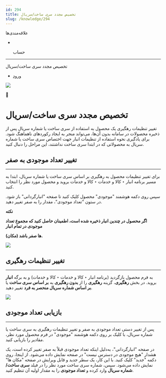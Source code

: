 ```yaml
---
id: 294
title: تخصیص مجدد سری ساخت/سریال
slug: /knowledge/294
---
```


 
  علاقه‌مندی‌ها
* [​](./294)

  حساب

---

 

تخصیص مجدد سری ساخت/سریال

- [ورود](/web/login?redirect=/knowledge/article/294)

![](https://odoofarsi.com/web/image/4273?access_token=758ed00a-51be-44b6-a98e-ee34230ae391)

📖

# تخصیص مجدد سری ساخت/سریال

تغییر تنظیمات رهگیری یک محصول به استفاده از سری ساخت یا شماره سریال پس از ذخیره محصولات در سامانه بدون آن‌ها، می‌تواند منجر به ایجاد رکوردهای ناهماهنگ شود. برای یادگیری نحوه استفاده از تنظیمات انبار جهت اختصاص سری ساخت یا شماره سریال به محصولاتی که در ابتدا سری ساخت نداشتند، این مراحل را دنبال کنید.

## **تغییر تعداد موجودی به صفر**

---

برای تغییر تنظیمات محصول به رهگیری بر اساس سری ساخت یا شماره سریال، ابتدا به مسیر برنامه انبار ‣ کالا و خدمات ‣ کالا و خدمات بروید و محصول مورد نظر را انتخاب کنید.

سپس روی دکمه هوشمند "موجودی" محصول کلیک کنید تا صفحه "انبارگردانی" باز شود. در ستون "تعداد موجودی"، مقدار را به صفر تغییر دهید.

**نکته**

**اگر محصول در چندین انبار ذخیره شده است، اطمینان حاصل کنید که مجموع تعداد موجودی در تمام انبار**

**(مکان) ها صفر باشد.**

![](https://odoofarsi.com/web/image/5758-1aa62da2/Screen%20Shot%202024-10-08%20at%205.18.28%20PM.png?access_token=613533c2-b429-46c2-b0d7-333a1479734f)

## **تغییر تنظیمات رهگیری**

---

به فرم محصول بازگردید (برنامه انبار ‣ کالا و خدمات ‣ کالا و خدمات) و به برگه **انبار** بروید. در بخش **رهگیری**، گزینه **رهگیری** را از **بدون رهگیری** به **بر اساس سری ساخت** یا **بر اساس شماره سریال منحصر به فرد** تغییر دهید.

![](https://odoofarsi.com/web/image/5759-7ee35f17/image.png?access_token=e8528834-6f78-44af-bc5b-1246401bea78)

## **بازیابی تعداد موجودی**

---

پس از تغییر دستی تعداد موجودی به صفر و تغییر تنظیمات رهگیری به سری ساخت یا شماره سریال، با کلیک بر روی دکمه هوشمند "موجودی" در فرم محصول مورد نظر، مقادیر را بازیابی کنید.

در صفحه "انبارگردانی"، به‌دلیل اینکه تعداد موجودی قبلاً به صفر تغییر کرده است، یک هشدار "هیچ موجودی در دسترس نیست" در صفحه نمایش داده می‌شود. از اینجا، روی دکمه "جدید" کلیک کنید. با این کار، یک سطر جدید و قابل ویرایش در صفحه "مکان ها" نمایش داده می‌شود. سپس، شماره سری ساخت مورد نظر را در فیلد **سری ساخت/شماره سریال** وارد کرده و **تعداد موجودی** را به مقدار اولیه آن تنظیم کنید.